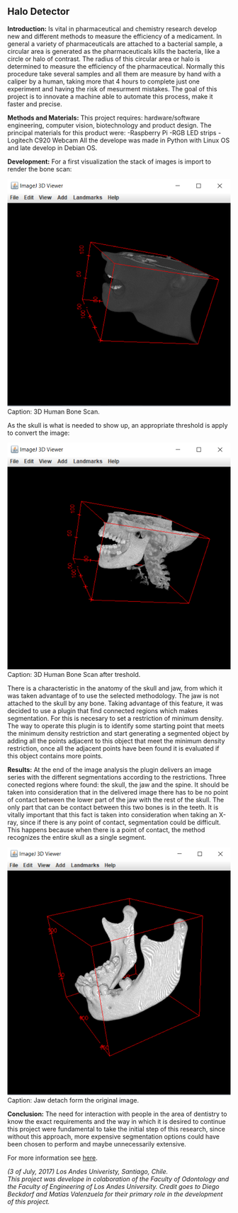 ## Halo Detector

**Introduction:** 
Is vital in pharmaceutical and chemistry research develop new and different methods to measure the efficiency of a medicament. In general a variety of pharmaceuticals are attached to a bacterial sample, a circular area is generated as the pharmaceuticals kills the bacteria, like a circle or halo of contrast. The radius of this circular area or halo is determined to measure the efficiency of the pharmaceutical. Normally this procedure take several samples and all them are measure by hand with a caliper by a human, taking more that 4 hours to complete just one experiment and having the risk of mesurment mistakes. The goal of this project is to innovate a machine able to automate this process, make it faster and precise.



**Methods and Materials:**
This project requires: hardware/software engineering, computer vision, biotechnology and product design. 
The principal materials for this product were:
-Raspberry Pi
-RGB LED strips
-Logitech C920 Webcam
All the develope was made in Python with Linux OS and late develop in Debian OS. 

**Development:**
For a first visualization the stack of images is import to render the bone scan:

<img src = "images/JawDetachmentResults/Img_original_sinT.png?raw=true">
Caption: 3D Human Bone Scan.

As the skull is what is needed to show up, an appropriate threshold is apply to convert the image:

<img src = "images/JawDetachmentResults/Img_original.png?raw=true">
Caption: 3D Human Bone Scan after treshold.

There is a characteristic in the anatomy of the skull and jaw, from which it was taken advantage of to use the selected methodology. The jaw is not attached to the skull by any bone. Taking advantage of this feature, it was decided to use a plugin that find connected regions which makes segmentation. For this is necesary to set a restriction of minimum density. The way to operate this plugin is to identify some starting point that meets the minimum density restriction and start generating a segmented object by adding all the points adjacent to this object that meet the minimum density restriction, once all the adjacent points have been found it is evaluated if this object contains more points. 

**Results:**
At the end of the image analysis the plugin delivers an image series with the different segmentations according to the restrictions. Three conected regions where found: the skull, the jaw and the spine. It should be taken into consideration that in the delivered image there has to be no point of contact between the lower part of the jaw with the rest of the skull. The only part that can be contact between this two bones is in the teeth. 
It is vitally important that this fact is taken into consideration when taking an X-ray, since if there is any point of contact, segmentation could be difficult. This happens because when there is a point of contact, the method recognizes the entire skull as a single segment.

<img src = "images/JawDetachmentResults/Img_final.png?raw=true">
Caption: Jaw detach form the original image.

**Conclusion:**
The need for interaction with people in the area of dentistry to know the exact requirements and the way in which it is desired to continue this project were fundamental to take the initial step of this research, since without this approach, more expensive segmentation options could have been chosen to perform and maybe unnecessarily extensive.

For more information see <a href="https://github.com/RodrigoAlzola/RodrigoAlzola.github.io/blob/master/pdf/JawDetach_Alzola_Valenzuela_Beckdorf.pdf">here</a>.

_(3 of July, 2017) Los Andes Univeristy, Santiago, Chile. <br>
This project was develope in colaboration of the Faculty of Odontology and the Faculty of Engineering of Los Andes University.
Credit goes to  Diego Beckdorf and Matías Valenzuela for their primary role in the development of this project._

